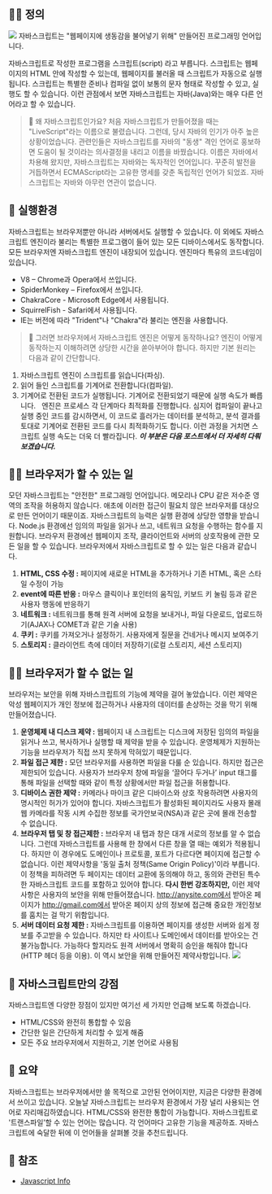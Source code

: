 ## 🙋‍♂️ 정의

![](https://velog.velcdn.com/images/piouy0/post/69c0c915-1404-499d-a32d-204b790315b7/image.png)
자바스크립트는 "웹페이지에 생동감을 불어넣기 위해" 만들어진 프로그래밍 언어입니다.

자바스크립트로 작성한 프로그램을 스크립트(script) 라고 부릅니다. 스크립트는 웹페이지의 HTML 안에 작성할 수 있는데, 웹페이지를 불러올 때 스크립트가 자동으로 실행됩니다.
스크립트는 특별한 준비나 컴파일 없이 보통의 문자 형태로 작성할 수 있고, 실행도 할 수 있습니다.
이런 관점에서 보면 자바스크립트는 자바(Java)와는 매우 다른 언어라고 할 수 있습니다.

> 🤔 왜 자바스크립트인가요?
> 처음 자바스크립트가 만들어졌을 때는 "LiveScript"라는 이름으로 불렸습니다. 그런데, 당시 자바의 인기가 아주 높은 상황이었습니다. 관련인들은 자바스크립트를 자바의 "동생" 격인 언어로 홍보하면 도움이 될 것이라는 의사결정을 내리고 이름을 바꿨습니다.
> 이름은 자바에서 차용해 왔지만, 자바스크립트는 자바와는 독자적인 언어입니다. 꾸준히 발전을 거듭하면서 ECMAScript라는 고유한 명세를 갖춘 독립적인 언어가 되었죠. 자바스크립트는 자바와 아무런 연관이 없습니다.

## 👀 실행환경

자바스크립트는 브라우저뿐만 아니라 서버에서도 실행할 수 있습니다. 이 외에도 자바스크립트 엔진이라 불리는 특별한 프로그램이 들어 있는 모든 디바이스에서도 동작합니다.모든 브라우저엔 자바스크립트 엔진이 내장되어 있습니다.
엔진마다 특유의 코드네임이 있습니다.

-   V8 – Chrome과 Opera에서 쓰입니다.
-   SpiderMonkey – Firefox에서 쓰입니다.
-   ChakraCore - Microsoft Edge에서 사용됩니다.
-   SquirrelFish - Safari에서 사용됩니다.
-   IE는 버전에 따라 "Trident"나 "Chakra"라 불리는 엔진을 사용합니다.

> 🧐 그러면 브라우저에서 자바스크립트 엔진은 어떻게 동작하나요?
> 엔진이 어떻게 동작하는지 이해하려면 상당한 시간을 쏟아부어야 합니다. 하지만 기본 원리는 다음과 같이 간단합니다.

1. 자바스크립트 엔진이 스크립트를 읽습니다(파싱).
2. 읽어 들인 스크립트를 기계어로 전환합니다(컴파일).
3. 기계어로 전환된 코드가 실행됩니다. 기계어로 전환되었기 때문에 실행 속도가 빠릅니다.
   &nbsp;
   엔진은 프로세스 각 단계마다 최적화를 진행합니다. 심지어 컴파일이 끝나고 실행 중인 코드를 감시하면서, 이 코드로 흘러가는 데이터를 분석하고, 분석 결과를 토대로 기계어로 전환된 코드를 다시 최적화하기도 합니다. 이런 과정을 거치면 스크립트 실행 속도는 더욱 더 빨라집니다.
   _**이 부분은 다음 포스트에서 더 자세히 다뤄보겠습니다.**_

## 🙆‍♂️ 브라우저가 할 수 있는 일

모던 자바스크립트는 "안전한" 프로그래밍 언어입니다. 메모리나 CPU 같은 저수준 영역의 조작을 허용하지 않습니다. 애초에 이러한 접근이 필요치 않은 브라우저를 대상으로 만든 언어이기 때문이죠.
자바스크립트의 능력은 실행 환경에 상당한 영향을 받습니다. Node.js 환경에선 임의의 파일을 읽거나 쓰고, 네트워크 요청을 수행하는 함수를 지원합니다.
브라우저 환경에선 웹페이지 조작, 클라이언트와 서버의 상호작용에 관한 모든 일을 할 수 있습니다.
브라우저에서 자바스크립트로 할 수 있는 일은 다음과 같습니다.

1. **HTML, CSS 수정 :** 페이지에 새로운 HTML을 추가하거나 기존 HTML, 혹은 스타일 수정이 가능
2. **event에 따른 반응 :** 마우스 클릭이나 포인터의 움직임, 키보드 키 눌림 등과 같은 사용자 행동에 반응하기
3. **네트워크 :** 네트워크를 통해 원격 서버에 요청을 보내거나, 파일 다운로드, 업로드하기(AJAX나 COMET과 같은 기술 사용)
4. **쿠키 :** 쿠키를 가져오거나 설정하기. 사용자에게 질문을 건네거나 메시지 보여주기
5. **스토리지 :** 클라이언트 측에 데이터 저장하기(로컬 스토리지, 세션 스토리지)

## 🙅‍♂️ 브라우저가 할 수 없는 일

브라우저는 보안을 위해 자바스크립트의 기능에 제약을 걸어 놓았습니다. 이런 제약은 악성 웹페이지가 개인 정보에 접근하거나 사용자의 데이터를 손상하는 것을 막기 위해 만들어졌습니다.

1. **운영체제 내 디스크 제약 :** 웹페이지 내 스크립트는 디스크에 저장된 임의의 파일을 읽거나 쓰고, 복사하거나 실행할 때 제약을 받을 수 있습니다. 운영체제가 지원하는 기능을 브라우저가 직접 쓰지 못하게 막혀있기 때문입니다.
2. **파일 접근 제한 :** 모던 브라우저를 사용하면 파일을 다룰 순 있습니다. 하지만 접근은 제한되어 있습니다. 사용자가 브라우저 창에 파일을 ‘끌어다 두거나’ input 태그를 통해 파일을 선택할 때와 같이 특정 상황에서만 파일 접근을 허용합니다.
3. **디바이스 권한 제약 :** 카메라나 마이크 같은 디바이스와 상호 작용하려면 사용자의 명시적인 허가가 있어야 합니다. 자바스크립트가 활성화된 페이지라도 사용자 몰래 웹 카메라를 작동 시켜 수집한 정보를 국가안보국(NSA)과 같은 곳에 몰래 전송할 수 없습니다.
4. **브라우저 탭 및 창 접근제한 :** 브라우저 내 탭과 창은 대개 서로의 정보를 알 수 없습니다. 그런데 자바스크립트를 사용해 한 창에서 다른 창을 열 때는 예외가 적용됩니다. 하지만 이 경우에도 도메인이나 프로토콜, 포트가 다르다면 페이지에 접근할 수 없습니다. 이런 제약사항을 '동일 출처 정책(Same Origin Policy)'이라 부릅니다. 이 정책을 피하려면 두 페이지는 데이터 교환에 동의해야 하고, 동의와 관련된 특수한 자바스크립트 코드를 포함하고 있어야 합니다.
   **다시 한번 강조하지만,** 이런 제약사항은 사용자의 보안을 위해 만들어졌습니다. http://anysite.com에서 받아온 페이지가 http://gmail.com에서 받아온 페이지 상의 정보에 접근해 중요한 개인정보를 훔치는 걸 막기 위함입니다.
5. **서버 데이터 요청 제한 :** 자바스크립트를 이용하면 페이지를 생성한 서버와 쉽게 정보를 주고받을 수 있습니다. 하지만 타 사이트나 도메인에서 데이터를 받아오는 건 불가능합니다. 가능하다 할지라도 원격 서버에서 명확히 승인을 해줘야 합니다(HTTP 헤더 등을 이용). 이 역시 보안을 위해 만들어진 제약사항입니다.
   ![](https://velog.velcdn.com/images/bc-donghyuk/post/7bc2ab32-9999-4951-8cb6-ce75a15a5970/image.svg)

## 👊 자바스크립트만의 강점

자바스크립트엔 다양한 장점이 있지만 여기선 세 가지만 언급해 보도록 하겠습니다.

-   HTML/CSS와 완전히 통합할 수 있음
-   간단한 일은 간단하게 처리할 수 있게 해줌
-   모든 주요 브라우저에서 지원하고, 기본 언어로 사용됨

## 🙏 요약

자바스크립트는 브라우저에서만 쓸 목적으로 고안된 언어이지만, 지금은 다양한 환경에서 쓰이고 있습니다.
오늘날 자바스크립트는 브라우저 환경에서 가장 널리 사용되는 언어로 자리매김하였습니다. HTML/CSS와 완전한 통합이 가능합니다.
자바스크립트로 '트랜스파일’할 수 있는 언어는 많습니다. 각 언어마다 고유한 기능을 제공하죠. 자바스크립트에 숙달한 뒤에 이 언어들을 살펴볼 것을 추천드립니다.

## 🫡 참조

-   [Javascript Info](https://ko.javascript.info/intro)
